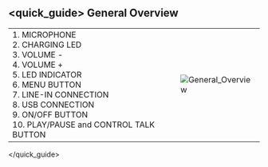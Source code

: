 ## <quick_guide> General Overview

|  |  |
|:-------|:-------|
|1.	MICROPHONE  <br> 2.	CHARGING LED <br> 3.	VOLUME -  <br> 4.	VOLUME + <br> 5. 	LED INDICATOR <br> 6. MENU BUTTON  <br> 7.	LINE-IN CONNECTION<br> 8.	USB CONNECTION  <br> 9.	ON/OFF BUTTON  <br> 10. PLAY/PAUSE and CONTROL TALK BUTTON|![General_Overview](http://static.energysistem.com/images/manuals/42122/53c39b089ee1d.jpg)|
</quick_guide>
